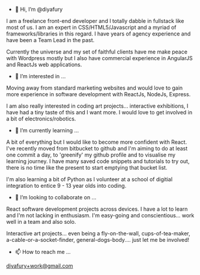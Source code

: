 - 👋 Hi, I’m @diyafury

I am a freelance front-end developer and I totally dabble in fullstack like most of us. I am an expert in CSS/HTML5/Javascript and a myriad of frameworks/libraries in this regard. I have years of agency experience and have been a Team Lead in the past.

Currently the universe and my set of faithful clients have me make peace with Wordpress mostly but I also have commercial experience in AngularJS and ReactJs web applications.

- 👀 I’m interested in ...

Moving away from standard marketing websites and would love to gain more experience in software development with ReactJs, NodeJs, Express.

I am also really interested in coding art projects... interactive exhibitions, I have had a tiny taste of this and I want more. I would love to get involved in a bit of electronics/robotics.

- 🌱 I’m currently learning ...

A bit of everything but I would like to become more confident with React. I've recently moved from bitbucket to github and I'm aiming to do at least one commit a day, to 'greenify' my github profile and to visualise my learning journey. I have many saved code snippets and tutorials to try out, there is no time like the present to start emptying that bucket list.

I'm also learning a bit of Python as I volunteer at a school of digitial integration to entice 9 - 13 year olds into coding.

- 💞️ I’m looking to collaborate on ...

React software development projects across devices. I have a lot to learn and I'm not lacking in enthusiasm. 
I'm easy-going and conscientious... work well in a team and also solo.

Interactive art projects... even being a fly-on-the-wall, cups-of-tea-maker, a-cable-or-a-socket-finder, general-dogs-body.... just let me be involved!

- 📫 How to reach me ...

diyafury+work@gmail.com

<!---
diyafury/diyafury is a ✨ special ✨ repository because its `README.md` (this file) appears on your GitHub profile.
You can click the Preview link to take a look at your changes.
--->
